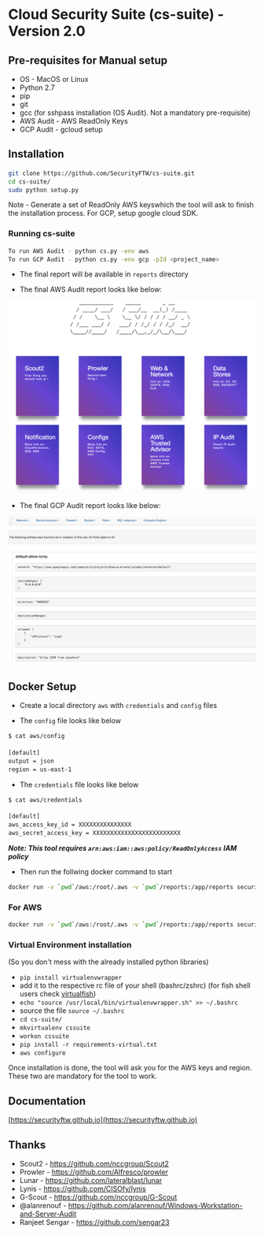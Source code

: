 # Cloud Security Suite (cs-suite) - Version 2.0

## Pre-requisites for Manual setup
* OS - MacOS or Linux
* Python 2.7
* pip
* git
* gcc (for sshpass installation (OS Audit). Not a mandatory pre-requisite)
* AWS Audit - AWS ReadOnly Keys
* GCP Audit - gcloud setup
	
## Installation

```bash
git clone https://github.com/SecurityFTW/cs-suite.git
cd cs-suite/
sudo python setup.py
```

Note - Generate a set of ReadOnly AWS keyswhich the tool will ask to finish the installation process. For GCP, setup google cloud SDK.

### Running cs-suite

```bash
To run AWS Audit - python cs.py -env aws
To run GCP Audit - python cs.py -env gcp -pId <project_name>
```
- The final report will be available in `reports` directory

- The final AWS Audit report looks like below:

![AWS Audit report](AWS_Audit_Report.png)

- The final GCP Audit report looks like below:

![GCP Audit report](GCP_Audit_Report.png)

## Docker Setup

- Create a local directory `aws` with `credentials` and `config` files

- The `config` file looks like below

```bash
$ cat aws/config

[default]
output = json
region = us-east-1

```
- The `credentials` file looks like below

```bash
$ cat aws/credentials

[default]
aws_access_key_id = XXXXXXXXXXXXXXX
aws_secret_access_key = XXXXXXXXXXXXXXXXXXXXXXXXX
```
***Note: This tool requires `arn:aws:iam::aws:policy/ReadOnlyAccess` IAM policy***

- Then run the follwing docker command to start

```bash
docker run -v `pwd`/aws:/root/.aws -v `pwd`/reports:/app/reports securityftw/cs-suite
```
### For AWS

```bash
docker run -v `pwd`/aws:/root/.aws -v `pwd`/reports:/app/reports securityftw/cs-suite -env aws
```


### Virtual Environment installation
(So you don't mess with the already installed python libraries)
   
 - `pip install virtualenvwrapper`
 - add it to the respective rc file of your shell (bashrc/zshrc) (for fish shell users check [virtualfish](https://github.com/adambrenecki/virtualfish))
 - `echo "source /usr/local/bin/virtualenvwrapper.sh" >> ~/.bashrc`
 - source the file 
    `source ~/.bashrc`
 - `cd cs-suite/` 
 -  `mkvirtualenv cssuite`
 -  `workon cssuite`
 - `pip install -r requirements-virtual.txt`
 - `aws configure`  

Once installation is done, the tool will ask you for the AWS keys and region. These two are mandatory for the tool to work.


## Documentation
[https://securityftw.github.io](https://securityftw.github.io)

## Thanks
* Scout2 - https://github.com/nccgroup/Scout2
* Prowler - https://github.com/Alfresco/prowler
* Lunar - https://github.com/lateralblast/lunar
* Lynis - https://github.com/CISOfy/lynis
* G-Scout - https://github.com/nccgroup/G-Scout
* @alanrenouf - https://github.com/alanrenouf/Windows-Workstation-and-Server-Audit
* Ranjeet Sengar - https://github.com/sengar23
